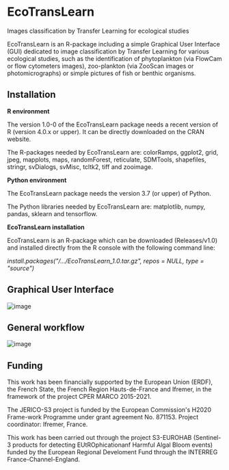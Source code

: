 # EcoTransLearn
Images classification by Transfer Learning for ecological studies

EcoTransLearn is an R-package including a simple Graphical User Interface (GUI) dedicated to image classification by Transfer Learning for various ecological studies, such as the identification of phytoplankton (via FlowCam or flow cytometers images), zoo-plankton (via ZooScan images or photomicrographs) or simple pictures of fish or benthic organisms.

## Installation

**R environment**

The version 1.0-0 of the EcoTransLearn package needs a recent version of R (version 4.0.x or upper). It can be directly downloaded on the CRAN website.

The R-packages needed by EcoTransLearn are: colorRamps, ggplot2, grid, jpeg, mapplots, maps, randomForest, reticulate, SDMTools, shapefiles, stringr, svDialogs, svMisc, tcltk2, tiff and zooimage.

**Python environment**

The EcoTransLearn package needs the version 3.7 (or upper) of Python.

The Python libraries needed by EcoTransLearn are: matplotlib, numpy, pandas, sklearn and tensorflow.

**EcoTransLearn installation**

EcoTransLearn is an R-package which can be downloaded (Releases/v1.0) and installed directly from the R console with the following command line: 

*install.packages("/.../EcoTransLearn_1.0.tar.gz", repos = NULL, type = "source")*

## Graphical User Interface

![image](https://user-images.githubusercontent.com/104447521/178229132-b9f46d4e-7164-49d4-b376-870c5dc7077a.png)

## General workflow

![image](https://user-images.githubusercontent.com/104447521/178229386-406f1266-6126-4845-a4bc-46482f9f246e.png)

## Funding

This work has been financially supported by the European Union (ERDF), the French State, the French Region Hauts-de-France and Ifremer, in the framework of the project CPER MARCO 2015-2021.

The JERICO-S3 project is funded by the European Commission's H2020 Frame-work Programme under grant agreement No. 871153. Project coordinator: Ifremer, France.

This work has been carried out through the project S3-EUROHAB (Sentinel-3 products for detecting EUtROphicationanf Harmful Algal Bloom events) funded by the European Regional Develoment Fund through the INTERREG France-Channel-England.

